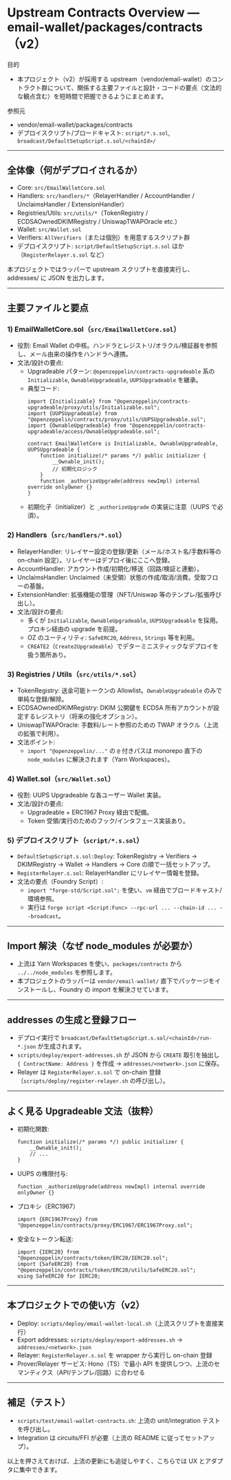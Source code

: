 # Upstream Contracts Overview — email-wallet/packages/contracts（v2）

目的
- 本プロジェクト（v2）が採用する upstream（vendor/email-wallet）のコントラクト群について、関係する主要ファイルと設計・コードの要点（文法的な観点含む）を短時間で把握できるようにまとめます。

参照元
- vendor/email-wallet/packages/contracts
- デプロイスクリプト/ブロードキャスト: `script/*.s.sol`, `broadcast/DefaultSetupScript.s.sol/<chainId>/`

---

## 全体像（何がデプロイされるか）
- Core: `src/EmailWalletCore.sol`
- Handlers: `src/handlers/*`（RelayerHandler / AccountHandler / UnclaimsHandler / ExtensionHandler）
- Registries/Utils: `src/utils/*`（TokenRegistry / ECDSAOwnedDKIMRegistry / UniswapTWAPOracle etc.）
- Wallet: `src/Wallet.sol`
- Verifiers: `AllVerifiers`（または個別）を用意するスクリプト群
- デプロイスクリプト: `script/DefaultSetupScript.s.sol` ほか（`RegisterRelayer.s.sol` など）

本プロジェクトではラッパーで upstream スクリプトを直接実行し、addresses/ に JSON を出力します。

---

## 主要ファイルと要点

### 1) EmailWalletCore.sol（`src/EmailWalletCore.sol`）
- 役割: Email Wallet の中核。ハンドラとレジストリ/オラクル/検証器を参照し、メール由来の操作をハンドラへ連携。
- 文法/設計の要点:
  - Upgradeable パターン: `@openzeppelin/contracts-upgradeable` 系の `Initializable`, `OwnableUpgradeable`, `UUPSUpgradeable` を継承。
  - 典型コード:
    ```solidity
    import {Initializable} from "@openzeppelin/contracts-upgradeable/proxy/utils/Initializable.sol";
    import {UUPSUpgradeable} from "@openzeppelin/contracts/proxy/utils/UUPSUpgradeable.sol";
    import {OwnableUpgradeable} from "@openzeppelin/contracts-upgradeable/access/OwnableUpgradeable.sol";

    contract EmailWalletCore is Initializable, OwnableUpgradeable, UUPSUpgradeable {
        function initialize(/* params */) public initializer {
            __Ownable_init();
            // 初期化ロジック
        }
        function _authorizeUpgrade(address newImpl) internal override onlyOwner {}
    }
    ```
  - 初期化子（initializer）と `_authorizeUpgrade` の実装に注意（UUPS で必須）。

### 2) Handlers（`src/handlers/*.sol`）
- RelayerHandler: リレイヤー設定の登録/更新（メール/ホスト名/手数料等の on-chain 設定）。リレイヤーはデプロイ後にここへ登録。
- AccountHandler: アカウント作成/初期化/移送（回路/検証と連動）。
- UnclaimsHandler: Unclaimed（未受領）状態の作成/取消/消費。受取フローの基盤。
- ExtensionHandler: 拡張機能の管理（NFT/Uniswap 等のテンプレ/拡張呼び出し）。
- 文法/設計の要点:
  - 多くが `Initializable`, `OwnableUpgradeable`, `UUPSUpgradeable` を採用。プロキシ経由の upgrade を前提。
  - OZ のユーティリティ: `SafeERC20`, `Address`, `Strings` 等を利用。
  - `CREATE2`（`Create2Upgradeable`）でデターミニスティックなデプロイを扱う箇所あり。

### 3) Registries / Utils（`src/utils/*.sol`）
- TokenRegistry: 送金可能トークンの Allowlist。`OwnableUpgradeable` のみで単純な登録/解除。
- ECDSAOwnedDKIMRegistry: DKIM 公開鍵を ECDSA 所有アカウントが設定するレジストリ（将来の強化オプション）。
- UniswapTWAPOracle: 手数料/レート参照のための TWAP オラクル（上流の拡張で利用）。
- 文法ポイント:
  - `import "@openzeppelin/..."` の `@` 付きパスは monorepo 直下の `node_modules` に解決されます（Yarn Workspaces）。

### 4) Wallet.sol（`src/Wallet.sol`）
- 役割: UUPS Upgradeable な各ユーザー Wallet 実装。
- 文法/設計の要点:
  - Upgradeable + ERC1967 Proxy 経由で配備。
  - Token 受領/実行のためのフック/インタフェース実装あり。

### 5) デプロイスクリプト（`script/*.s.sol`）
- `DefaultSetupScript.s.sol:Deploy`: TokenRegistry → Verifiers → DKIMRegistry → Wallet → Handlers → Core の順で一括セットアップ。
- `RegisterRelayer.s.sol`: RelayerHandler にリレイヤー情報を登録。
- 文法の要点（Foundry Script）:
  - `import "forge-std/Script.sol";` を使い、`vm` 経由でブロードキャスト/環境参照。
  - 実行は `forge script <Script:Func> --rpc-url ... --chain-id ... --broadcast`。

---

## Import 解決（なぜ node_modules が必要か）
- 上流は Yarn Workspaces を使い、`packages/contracts` から `../../node_modules` を参照します。
- 本プロジェクトのラッパーは `vendor/email-wallet/` 直下でパッケージをインストールし、Foundry の import を解決させています。

---

## addresses の生成と登録フロー
- デプロイ実行で `broadcast/DefaultSetupScript.s.sol/<chainId>/run-*.json` が生成されます。
- `scripts/deploy/export-addresses.sh` が JSON から `CREATE` 取引を抽出し `{ ContractName: Address }` を作成 → `addresses/<network>.json` に保存。
- Relayer は `RegisterRelayer.s.sol` で on-chain 登録（`scripts/deploy/register-relayer.sh` の呼び出し）。

---

## よく見る Upgradeable 文法（抜粋）
- 初期化関数:
  ```solidity
  function initialize(/* params */) public initializer {
      __Ownable_init();
      // ...
  }
  ```
- UUPS の権限付与:
  ```solidity
  function _authorizeUpgrade(address newImpl) internal override onlyOwner {}
  ```
- プロキシ（ERC1967）
  ```solidity
  import {ERC1967Proxy} from "@openzeppelin/contracts/proxy/ERC1967/ERC1967Proxy.sol";
  ```
- 安全なトークン転送:
  ```solidity
  import {IERC20} from "@openzeppelin/contracts/token/ERC20/IERC20.sol";
  import {SafeERC20} from "@openzeppelin/contracts/token/ERC20/utils/SafeERC20.sol";
  using SafeERC20 for IERC20;
  ```

---

## 本プロジェクトでの使い方（v2）
- Deploy: `scripts/deploy/email-wallet-local.sh`（上流スクリプトを直接実行）
- Export addresses: `scripts/deploy/export-addresses.sh` → `addresses/<network>.json`
- Relayer: `RegisterRelayer.s.sol` を wrapper から実行し on-chain 登録
- Prover/Relayer サービス: Hono（TS）で最小 API を提供しつつ、上流のセマンティクス（API/テンプレ/回路）に合わせる

---

## 補足（テスト）
- `scripts/test/email-wallet-contracts.sh`: 上流の unit/integration テストを呼び出し。
- Integration は circuits/FFI が必要（上流の README に従ってセットアップ）。

以上を押さえておけば、上流の更新にも追従しやすく、こちらでは UX とアダプタに集中できます。
